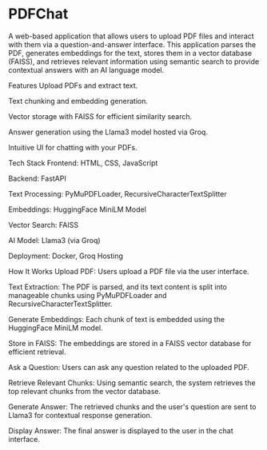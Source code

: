 # PDFChat

A web-based application that allows users to upload PDF files and interact with them via a question-and-answer interface. This application parses the PDF, generates embeddings for the text, stores them in a vector database (FAISS), and retrieves relevant information using semantic search to provide contextual answers with an AI language model.

Features
Upload PDFs and extract text.

Text chunking and embedding generation.

Vector storage with FAISS for efficient similarity search.

Answer generation using the Llama3 model hosted via Groq.

Intuitive UI for chatting with your PDFs.

Tech Stack
Frontend: HTML, CSS, JavaScript

Backend: FastAPI

Text Processing: PyMuPDFLoader, RecursiveCharacterTextSplitter

Embeddings: HuggingFace MiniLM Model

Vector Search: FAISS

AI Model: Llama3 (via Groq)

Deployment: Docker, Groq Hosting

How It Works
Upload PDF: Users upload a PDF file via the user interface.

Text Extraction: The PDF is parsed, and its text content is split into manageable chunks using PyMuPDFLoader and RecursiveCharacterTextSplitter.

Generate Embeddings: Each chunk of text is embedded using the HuggingFace MiniLM model.

Store in FAISS: The embeddings are stored in a FAISS vector database for efficient retrieval.

Ask a Question: Users can ask any question related to the uploaded PDF.

Retrieve Relevant Chunks: Using semantic search, the system retrieves the top relevant chunks from the vector database.

Generate Answer: The retrieved chunks and the user's question are sent to Llama3 for contextual response generation.

Display Answer: The final answer is displayed to the user in the chat interface.
